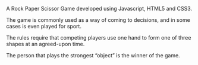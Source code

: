 A Rock Paper Scissor Game developed using Javascript, HTML5 and CSS3.

The game is commonly used as a way of coming to decisions, and in some cases is even played for sport. 

The rules require that competing players use one hand to form one of three shapes at an agreed-upon time. 

The person that plays the strongest “object” is the winner of the game.

